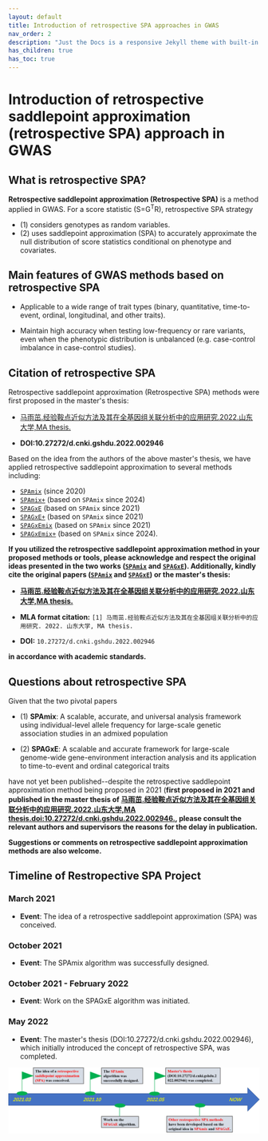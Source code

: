 ```yaml
---
layout: default
title: Introduction of retrospective SPA approaches in GWAS
nav_order: 2
description: "Just the Docs is a responsive Jekyll theme with built-in search that is easily customizable and hosted on GitHub Pages."
has_children: true
has_toc: true
---
```


# Introduction of retrospective saddlepoint approximation (retrospective SPA) approach in GWAS

## What is retrospective SPA?

**Retrospective saddlepoint approximation (Retrospective SPA)** is a method applied in GWAS. For a score statistic (S=G<sup>T</sup>R), retrospective SPA strategy
- (1) considers genotypes as random variables. 
- (2) uses saddlepoint approximation (SPA) to accurately approximate the null distribution of score statistics conditional on phenotype and covariates.

## Main features of GWAS methods based on retrospective SPA

- Applicable to a wide range of trait types (binary, quantitative, time-to-event, ordinal, longitudinal, and other traits).

- Maintain high accuracy when testing low-frequency or rare variants, even when the phenotypic distribution is unbalanced (e.g. case-control imbalance in case-control studies).

## Citation of retrospective SPA

Retrospective saddlepoint approximation (Retrospective SPA) methods were first proposed in the master's thesis:

- [马雨茁.经验鞍点近似方法及其在全基因组关联分析中的应用研究.2022.山东大学,MA thesis.](https://kns.cnki.net/kcms2/article/abstract?v=jkwd3qsBIEKwkKkgMuimTLSEojAEBaWSJzCAd3uOCepX09aaYi1Vhn87HddxnsydAW9MGQHzgdF9Nw93IZ_DZCdJbGAX3C13DfGxpW58VBV273z1eVlg75Je1akPxIDc5iiSpz46iutS1tt9m3MJRg==&uniplatform=NZKPT&language=CHS)

- **DOI:10.27272/d.cnki.gshdu.2022.002946**

Based on the idea from the authors of the above master's thesis, we have applied retrospective saddlepoint approximation to several methods including:
- [```SPAmix```](https://github.com/YuzhuoMa97/SPAmix) (since 2020)
- [```SPAmix+```](https://github.com/YuzhuoMa97/SPAmixPlus) (based on ```SPAmix``` since 2024)
- [```SPAGxE```](https://github.com/YuzhuoMa97/SPAGxECCT) (based on ```SPAmix``` since 2021)
- [```SPAGxE+```](https://github.com/YuzhuoMa97/SPAGxECCT) (based on ```SPAmix``` since 2021)
- [```SPAGxEmix```](https://github.com/YuzhuoMa97/SPAGxECCT) (based on ```SPAmix``` since 2021)
- [```SPAGxEmix+```](https://github.com/YuzhuoMa97/SPAGxECCT) (based on ```SPAmix``` since 2024). 

**If you utilized the retrospective saddlepoint approximation method in your proposed methods or tools, please acknowledge and respect the original ideas presented in the two works ([```SPAmix```](https://github.com/YuzhuoMa97/SPAmixPlus) and [```SPAGxE```](https://github.com/YuzhuoMa97/SPAGxECCT)). Additionally, kindly cite the original papers ([```SPAmix```](https://github.com/YuzhuoMa97/SPAmixPlus) and [```SPAGxE```](https://github.com/YuzhuoMa97/SPAGxECCT)) or the master's thesis:**

- **[马雨茁.经验鞍点近似方法及其在全基因组关联分析中的应用研究.2022.山东大学,MA thesis.](https://kns.cnki.net/kcms2/article/abstract?v=jkwd3qsBIEKwkKkgMuimTLSEojAEBaWSJzCAd3uOCepX09aaYi1Vhn87HddxnsydAW9MGQHzgdF9Nw93IZ_DZCdJbGAX3C13DfGxpW58VBV273z1eVlg75Je1akPxIDc5iiSpz46iutS1tt9m3MJRg==&uniplatform=NZKPT&language=CHS)**

- **MLA format citation:** ```[1] 马雨茁.经验鞍点近似方法及其在全基因组关联分析中的应用研究. 2022. 山东大学, MA thesis.```

- **DOI:** ```10.27272/d.cnki.gshdu.2022.002946```

**in accordance with academic standards.**

## Questions about retrospective SPA

Given that the two pivotal papers  

- (1) **SPAmix**: A scalable, accurate, and universal analysis framework using individual-level allele frequency for large-scale genetic association studies in an admixed population

- (2) **SPAGxE**: A scalable and accurate framework for large-scale genome-wide gene-environment interaction analysis and its application to time-to-event and ordinal categorical traits

have not yet been published--despite the retrospective saddlepoint approximation method being proposed in 2021 (**first proposed in 2021 and published in the master thesis of [马雨茁.经验鞍点近似方法及其在全基因组关联分析中的应用研究.2022.山东大学,MA thesis.doi:10.27272/d.cnki.gshdu.2022.002946.](https://kns.cnki.net/kcms2/article/abstract?v=jkwd3qsBIEKwkKkgMuimTLSEojAEBaWSJzCAd3uOCepX09aaYi1Vhn87HddxnsydAW9MGQHzgdF9Nw93IZ_DZCdJbGAX3C13DfGxpW58VBV273z1eVlg75Je1akPxIDc5iiSpz46iutS1tt9m3MJRg==&uniplatform=NZKPT&language=CHS), please consult the relevant authors and supervisors the reasons for the delay in publication.**

**Suggestions or comments on retrospective saddlepoint approximation methods are also welcome.**





## Timeline of Restropective SPA Project

### March 2021
- **Event**: The idea of a retrospective saddlepoint approximation (SPA) was conceived.

### October 2021
- **Event**: The SPAmix algorithm was successfully designed.

### October 2021 - February 2022
- **Event**: Work on the SPAGxE algorithm was initiated.

### May 2022
- **Event**: The master's thesis (DOI:10.27272/d.cnki.gshdu.2022.002946), which initially introduced the concept of retrospective SPA, was completed.


![RetroSPA_timeline](https://raw.githubusercontent.com/YuzhuoMa97/RetroSPAgwas.github.io/main/docs/assets/images/RetroSPA_timeline.png)




